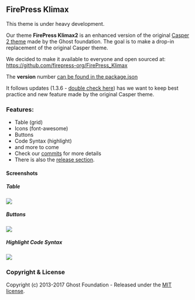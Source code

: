 ## FirePress Klimax

This theme is under heavy development. 

Our theme **FirePress Klimax2** is an enhanced version of the original [Casper 2 theme](https://github.com/TryGhost/Casper/tree/2.0.2) made by the Ghost foundation. The goal is to make a drop-in replacement of the original Casper theme. 

We decided to make it available to everyone and open sourced at: https://github.com/firepress-org/FirePress_Klimax

The **version** number [can be found in the package.json](https://github.com/firepress-org/FirePress_Klimax/blob/master/package.json#L5)

It follows updates (1.3.6 - [double check here](https://github.com/TryGhost/Casper/blob/master/package.json#L5)) has we want to keep best practice and new feature made by the original Casper theme.

### Features: 

- Table (grid)
- Icons (font-awesome)
- Buttons
- Code Syntax (highlight) 
- and more to come
- Check our [commits](https://github.com/firepress-org/FirePress_Klimax/commits/master) for more details
- There is also the [release section](https://github.com/firepress-org/FirePress_Klimax/releases).

#### Screenshots

##### Table
![](https://raw.githubusercontent.com/firepress-org/theme-assets/master/common-tools/screenshots/table-grid.png)

##### Buttons
![](https://raw.githubusercontent.com/firepress-org/theme-assets/master/common-tools/screenshots/buttons.png)

##### Highlight Code Syntax
![](https://raw.githubusercontent.com/firepress-org/theme-assets/master/common-tools/screenshots/highlight-syntax.png)

### Copyright & License

Copyright (c) 2013-2017 Ghost Foundation - Released under the [MIT license](LICENSE).